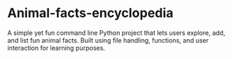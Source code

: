 # Animal-facts-encyclopedia
A simple yet fun command line Python project that lets users explore, add, and list fun animal facts. Built using file handling, functions, and user interaction for learning purposes.
